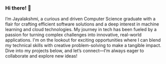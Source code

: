 ### Hi there! 👋
I’m Jayalakshmi, a curious and driven Computer Science graduate with a flair for crafting efficient software solutions and a deep interest in machine learning and cloud technologies. 
My journey in tech has been fueled by a passion for turning complex challenges into innovative, real-world applications. 
I'm on the lookout for exciting opportunities where I can blend my technical skills with creative problem-solving to make a tangible impact.
Dive into my projects below, and let’s connect—I’m always eager to collaborate and explore new ideas!

